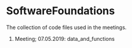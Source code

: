 # SoftwareFoundations

The collection of code files used in the meetings.

1. Meeting; 07.05.2019:
data_and_functions

